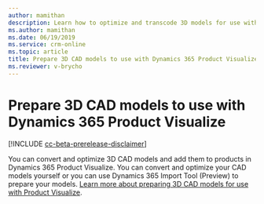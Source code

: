 ```yaml
---
author: mamithan
description: Learn how to optimize and transcode 3D models for use with Dynamics 365 Product Visualize
ms.author: mamithan
ms.date: 06/19/2019
ms.service: crm-online
ms.topic: article
title: Prepare 3D CAD models to use with Dynamics 365 Product Visualize
ms.reviewer: v-brycho
---
```


# Prepare 3D CAD models to use with Dynamics 365 Product Visualize

[!INCLUDE [cc-beta-prerelease-disclaimer](../includes/cc-beta-prerelease-disclaimer.md)]

You can convert and optimize 3D CAD models and add them to products in Dynamics 365 Product Visualize. You can convert and optimize your CAD models yourself or you can use Dynamics 365 Import Tool (Preview) to prepare your models. [Learn more about preparing 3D CAD models for use with Product Visualize](https://docs.microsoft.com/en-us/dynamics365/mixed-reality/import-tool/product-visualize).
